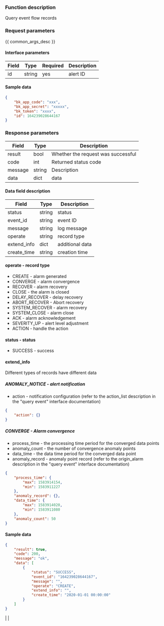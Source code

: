 ### Function description

Query event flow records

### Request parameters

{{ common_args_desc }}

#### Interface parameters

| Field | Type | Required | Description |
| ---- | ------ | ---- | ------ |
| id | string | yes | alert ID |

#### Sample data

```json
{
    "bk_app_code": "xxx",
    "bk_app_secret": "xxxxx",
    "bk_token": "xxxx",
    "id": 164239028644167
}
```

### Response parameters

| Field | Type | Description |
| ------- | ------ | ------------ |
| result | bool | Whether the request was successful |
| code | int | Returned status code |
| message | string | Description |
| data | dict | data |

#### Data field description

| Field | Type | Description |
| ----------- | ------ | -------- |
| status | string | status |
| event_id | string | event ID |
| message | string | log message |
| operate | string | record type |
| extend_info | dict | additional data |
| create_time | string | creation time |

#### operate - record type

* CREATE - alarm generated
* CONVERGE - alarm convergence
* RECOVER - alarm recovery
* CLOSE - the alarm is closed
* DELAY_RECOVER - delay recovery
* ABORT_RECOVER - Abort recovery
* SYSTEM_RECOVER - alarm recovery
* SYSTEM_CLOSE - alarm close
* ACK - alarm acknowledgement
* SEVERITY_UP - alert level adjustment
* ACTION - handle the action

#### status - status

* SUCCESS - success

#### extend_info

Different types of records have different data

##### ANOMALY_NOTICE - alert notification

* action - notification configuration (refer to the action_list description in the "query event" interface documentation)

```json
{
    "action": {}
}
```

##### CONVERGE - Alarm convergence

* process_time - the processing time period for the converged data points
* anomaly_count - the number of convergence anomaly points
* data_time - the data time period for the converged data point
* anomaly_record - anomaly point record (refer to the origin_alarm description in the "query event" interface documentation)

```json
{
    "process_time": {
        "max": 1583914154,
        "min": 1583911227
    },
    "anomaly_record": {},
    "data_time": {
        "max": 1583914020,
        "min": 1583911080
    },
    "anomaly_count": 50
}
```

#### Sample data

```json
{
    "result": true,
    "code": 200,
    "message": "ok",
    "data": [
        {
            "status": "SUCCESS",
            "event_id": "164239028644167",
            "message": "",
            "operate": "CREATE",
            "extend_info": "",
            "create_time": "2020-01-01 00:00:00"
        }
    ]
}
```

|
|
